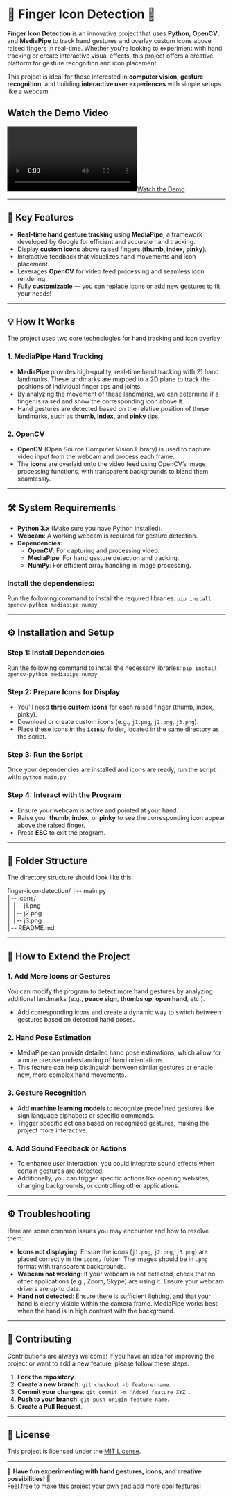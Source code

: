# 🤖 Finger Icon Detection 🤟

**Finger Icon Detection** is an innovative project that uses **Python**, **OpenCV**, and **MediaPipe** to track hand gestures and overlay custom icons above raised fingers in real-time. Whether you're looking to experiment with hand tracking or create interactive visual effects, this project offers a creative platform for gesture recognition and icon placement.

This project is ideal for those interested in **computer vision**, **gesture recognition**, and building **interactive user experiences** with simple setups like a webcam.

## Watch the Demo Video

[![Watch the Demo](https://raw.githubusercontent.com/pandutripraptomo/Finger-Icon-Detection/main/FingerIcon.mp4)](https://github.com/pandutripraptomo/Finger-Icon-Detection/blob/main/FingerIcon.mp4)

---

## 🎨 Key Features

- **Real-time hand gesture tracking** using **MediaPipe**, a framework developed by Google for efficient and accurate hand tracking.
- Display **custom icons** above raised fingers (**thumb, index, pinky**).
- Interactive feedback that visualizes hand movements and icon placement.
- Leverages **OpenCV** for video feed processing and seamless icon rendering.
- Fully **customizable** — you can replace icons or add new gestures to fit your needs!

---

## 💡 How It Works

The project uses two core technologies for hand tracking and icon overlay:

### 1. **MediaPipe Hand Tracking**
- **MediaPipe** provides high-quality, real-time hand tracking with 21 hand landmarks. These landmarks are mapped to a 2D plane to track the positions of individual finger tips and joints.
- By analyzing the movement of these landmarks, we can determine if a finger is raised and show the corresponding icon above it.
- Hand gestures are detected based on the relative position of these landmarks, such as **thumb, index,** and **pinky** tips.

### 2. **OpenCV**
- **OpenCV** (Open Source Computer Vision Library) is used to capture video input from the webcam and process each frame.
- The **icons** are overlaid onto the video feed using OpenCV’s image processing functions, with transparent backgrounds to blend them seamlessly.

---

## 🛠️ System Requirements

- **Python 3.x** (Make sure you have Python installed).
- **Webcam**: A working webcam is required for gesture detection.
- **Dependencies**:
  - **OpenCV**: For capturing and processing video.
  - **MediaPipe**: For hand gesture detection and tracking.
  - **NumPy**: For efficient array handling in image processing.

### Install the dependencies:
Run the following command to install the required libraries:
``pip install opencv-python mediapipe numpy``


---

## ⚙️ Installation and Setup

### Step 1: Install Dependencies

Run the following command to install the necessary libraries:
``pip install opencv-python mediapipe numpy``


### Step 2: Prepare Icons for Display

- You’ll need **three custom icons** for each raised finger (thumb, index, pinky).
- Download or create custom icons (e.g., `j1.png`, `j2.png`, `j3.png`).
- Place these icons in the **`icons/`** folder, located in the same directory as the script.

### Step 3: Run the Script

Once your dependencies are installed and icons are ready, run the script with:
``python main.py``

### Step 4: Interact with the Program

- Ensure your webcam is active and pointed at your hand.
- Raise your **thumb**, **index**, or **pinky** to see the corresponding icon appear above the raised finger.
- Press **ESC** to exit the program.

---

## 📂 Folder Structure
The directory structure should look like this:

finger-icon-detection/
│-- main.py       
│-- icons/        
│   │-- j1.png     
│   │-- j2.png     
│   │-- j3.png    
│-- README.md      

---

## 🎯 How to Extend the Project

### 1. Add More Icons or Gestures
You can modify the program to detect more hand gestures by analyzing additional landmarks (e.g., **peace sign**, **thumbs up**, **open hand**, etc.).
- Add corresponding icons and create a dynamic way to switch between gestures based on detected hand poses.

### 2. Hand Pose Estimation
- MediaPipe can provide detailed hand pose estimations, which allow for a more precise understanding of hand orientations.
- This feature can help distinguish between similar gestures or enable new, more complex hand movements.

### 3. Gesture Recognition
- Add **machine learning models** to recognize predefined gestures like sign language alphabets or specific commands.
- Trigger specific actions based on recognized gestures, making the project more interactive.

### 4. Add Sound Feedback or Actions
- To enhance user interaction, you could integrate sound effects when certain gestures are detected.
- Additionally, you can trigger specific actions like opening websites, changing backgrounds, or controlling other applications.

---

## ⚙️ Troubleshooting

Here are some common issues you may encounter and how to resolve them:

- **Icons not displaying**: Ensure the icons (`j1.png`, `j2.png`, `j3.png`) are placed correctly in the `icons/` folder. The images should be in `.png` format with transparent backgrounds.
- **Webcam not working**: If your webcam is not detected, check that no other applications (e.g., Zoom, Skype) are using it. Ensure your webcam drivers are up to date.
- **Hand not detected**: Ensure there is sufficient lighting, and that your hand is clearly visible within the camera frame. MediaPipe works best when the hand is in high contrast with the background.

---

## 🤝 Contributing

Contributions are always welcome! If you have an idea for improving the project or want to add a new feature, please follow these steps:

1. **Fork the repository**.
2. **Create a new branch**: `git checkout -b feature-name`.
3. **Commit your changes**: `git commit -m 'Added feature XYZ'`.
4. **Push to your branch**: `git push origin feature-name`.
5. **Create a Pull Request**.

---

## 📜 License

This project is licensed under the [MIT License](LICENSE).

---

🌟 **Have fun experimenting with hand gestures, icons, and creative possibilities! 🚀**  
Feel free to make this project your own and add more cool features!
